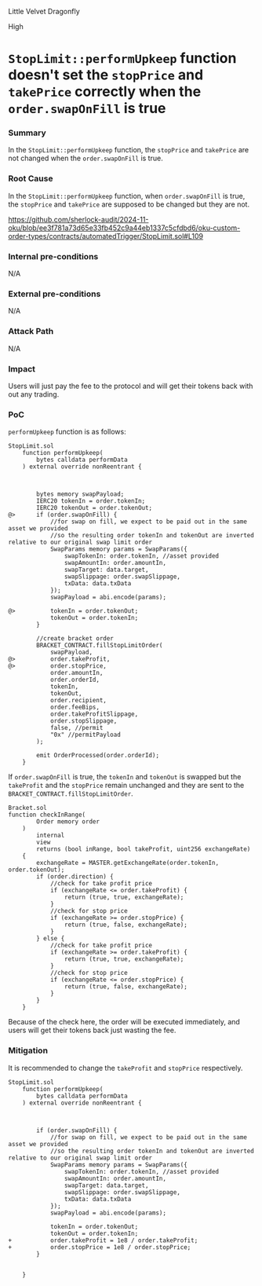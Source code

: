Little Velvet Dragonfly

High

# `StopLimit::performUpkeep` function doesn't set the `stopPrice` and `takePrice` correctly when the `order.swapOnFill` is true

### Summary
In the `StopLimit::performUpkeep` function, the `stopPrice` and `takePrice` are not changed when the `order.swapOnFill` is true.

### Root Cause
In the `StopLimit::performUpkeep` function, when `order.swapOnFill` is true, the `stopPrice` and `takePrice` are supposed to be changed but they are not.

https://github.com/sherlock-audit/2024-11-oku/blob/ee3f781a73d65e33fb452c9a44eb1337c5cfdbd6/oku-custom-order-types/contracts/automatedTrigger/StopLimit.sol#L109

### Internal pre-conditions
N/A

### External pre-conditions
N/A

### Attack Path
N/A

### Impact

Users will just pay the fee to the protocol and will get their tokens back with out any trading.

### PoC
`performUpkeep` function is as follows:
```solidity
StopLimit.sol
    function performUpkeep(
        bytes calldata performData
    ) external override nonReentrant {
        

       
        bytes memory swapPayload;
        IERC20 tokenIn = order.tokenIn;
        IERC20 tokenOut = order.tokenOut;
@>      if (order.swapOnFill) {
            //for swap on fill, we expect to be paid out in the same asset we provided
            //so the resulting order tokenIn and tokenOut are inverted relative to our original swap limit order
            SwapParams memory params = SwapParams({
                swapTokenIn: order.tokenIn, //asset provided
                swapAmountIn: order.amountIn,
                swapTarget: data.target,
                swapSlippage: order.swapSlippage,
                txData: data.txData
            });
            swapPayload = abi.encode(params);

@>          tokenIn = order.tokenOut;
            tokenOut = order.tokenIn;
        }

        //create bracket order
        BRACKET_CONTRACT.fillStopLimitOrder(
            swapPayload,
@>          order.takeProfit,
@>          order.stopPrice,
            order.amountIn,
            order.orderId,
            tokenIn,
            tokenOut,
            order.recipient,
            order.feeBips,
            order.takeProfitSlippage,
            order.stopSlippage,
            false, //permit
            "0x" //permitPayload
        );

        emit OrderProcessed(order.orderId);
    }
```
If `order.swapOnFill` is true, the `tokenIn` and `tokenOut` is swapped but the `takeProfit` and the `stopPrice` remain unchanged and they are sent to the `BRACKET_CONTRACT.fillStopLimitOrder`.

```solidity
Bracket.sol
function checkInRange(
        Order memory order
    )
        internal
        view
        returns (bool inRange, bool takeProfit, uint256 exchangeRate)
    {
        exchangeRate = MASTER.getExchangeRate(order.tokenIn, order.tokenOut);
        if (order.direction) {
            //check for take profit price
            if (exchangeRate <= order.takeProfit) {
                return (true, true, exchangeRate);
            }
            //check for stop price
            if (exchangeRate >= order.stopPrice) {
                return (true, false, exchangeRate);
            }
        } else {
            //check for take profit price
            if (exchangeRate >= order.takeProfit) {
                return (true, true, exchangeRate);
            }
            //check for stop price
            if (exchangeRate <= order.stopPrice) {
                return (true, false, exchangeRate);
            }
        }
    }
```
Because of the check here, the order will be executed immediately, and users will get their tokens back just wasting the fee.


### Mitigation
It is recommended to change the `takeProfit` and `stopPrice` respectively.

```solidity
StopLimit.sol
    function performUpkeep(
        bytes calldata performData
    ) external override nonReentrant {
       

       
        if (order.swapOnFill) {
            //for swap on fill, we expect to be paid out in the same asset we provided
            //so the resulting order tokenIn and tokenOut are inverted relative to our original swap limit order
            SwapParams memory params = SwapParams({
                swapTokenIn: order.tokenIn, //asset provided
                swapAmountIn: order.amountIn,
                swapTarget: data.target,
                swapSlippage: order.swapSlippage,
                txData: data.txData
            });
            swapPayload = abi.encode(params);

            tokenIn = order.tokenOut;
            tokenOut = order.tokenIn;
+           order.takeProfit = 1e8 / order.takeProfit;
+           order.stopPrice = 1e8 / order.stopPrice;
        }

        
    }

```